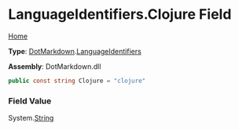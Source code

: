 # LanguageIdentifiers\.Clojure Field

[Home](../../../README.md)

**Type**: [DotMarkdown](../../README.md)\.[LanguageIdentifiers](../README.md)

**Assembly**: DotMarkdown\.dll

```csharp
public const string Clojure = "clojure"
```

### Field Value

System\.[String](https://docs.microsoft.com/en-us/dotnet/api/system.string)